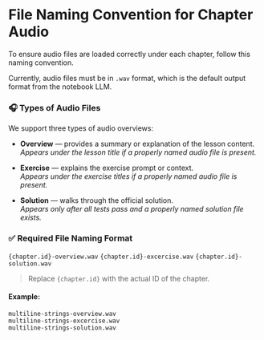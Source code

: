 # File Naming Convention for Chapter Audio

To ensure audio files are loaded correctly under each chapter, follow this naming convention.

Currently, audio files must be in `.wav` format, which is the default output format from the notebook LLM.

### 🎧 Types of Audio Files

We support three types of audio overviews:

- **Overview** — provides a summary or explanation of the lesson content.  
  _Appears under the lesson title if a properly named audio file is present._

- **Exercise** — explains the exercise prompt or context.  
  _Appears under the exercise titles if a properly named audio file is present._

- **Solution** — walks through the official solution.  
  _Appears only after all tests pass and a properly named solution file exists._

### ✅ Required File Naming Format

`{chapter.id}-overview.wav` 
`{chapter.id}-excercise.wav` 
`{chapter.id}-solution.wav`

> Replace `{chapter.id}` with the actual ID of the chapter.

#### Example:
```shell
multiline-strings-overview.wav 
multiline-strings-excercise.wav 
multiline-strings-solution.wav
```